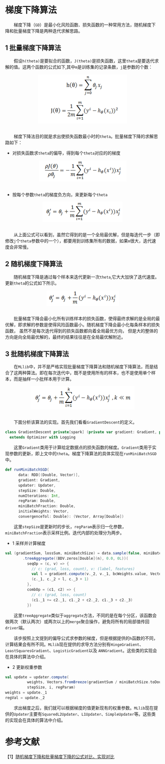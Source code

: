 # 梯度下降算法

&emsp;&emsp;梯度下降（`GD`）是最小化风险函数、损失函数的一种常用方法，随机梯度下降和批量梯度下降是两种迭代求解思路。

## 1 批量梯度下降算法

&emsp;&emsp;假设`h(theta)`是要拟合的函数，`J(theta)`是损失函数，这里`theta`是要迭代求解的值。这两个函数的公式如下,其中`m`是训练集的记录条数，`j`是参数的个数：

<div  align="center"><img src="imgs/1.1.png" width = "290" height = "160" alt="1.1" align="center" /></div><br>

&emsp;&emsp;梯度下降法目的就是求出使损失函数最小时的`theta`。批量梯度下降的求解思路如下：

- 对损失函数求`theta`的偏导，得到每个`theta`对应的的梯度

<div  align="center"><img src="imgs/1.2.png" width = "285" height = "70" alt="1.2" align="center" /></div><br>

- 按每个参数`theta`的梯度负方向，来更新每个`theta`

<div  align="center"><img src="imgs/1.3.png" width = "260" height = "65" alt="1.3" align="center" /></div><br>

&emsp;&emsp;从上面公式可以看到，虽然它得到的是一个全局最优解，但是每迭代一步（即修改`j`个`theta`参数中的一个），都要用到训练集所有的数据，如果`m`很大，迭代速度会非常慢。

## 2 随机梯度下降算法

&emsp;&emsp;随机梯度下降是通过每个样本来迭代更新一次`theta`,它大大加快了迭代速度。更新`theta`的公式如下所示。

<div  align="center"><img src="imgs/1.4.png" width = "235" height = "50" alt="1.4" align="center" /></div><br>

&emsp;&emsp;批量梯度下降会最小化所有训练样本的损失函数，使得最终求解的是全局的最优解，即求解的参数是使得风险函数最小。随机梯度下降会最小化每条样本的损失函数，
虽然不是每次迭代得到的损失函数都向着全局最优方向， 但是大的整体的方向是向全局最优解的，最终的结果往往是在全局最优解附近。

## 3 批随机梯度下降算法

&emsp;&emsp;在`MLlib`中，并不是严格实现批量梯度下降算法和随机梯度下降算法，而是结合了这两种算法。即在每次迭代中，既不是使用所有的样本，也不是使用单个样本，而是抽样一小批样本用于计算。

<div  align="center"><img src="imgs/1.5.png" width = "340" height = "75" alt="1.5" align="center" /></div><br>

&emsp;&emsp;下面分析该算法的实现。首先我们看看`GradientDescent`的定义。

```scala
class GradientDescent private[spark] (private var gradient: Gradient, private var updater: Updater)
  extends Optimizer with Logging 
```
&emsp;&emsp;这里`Gradient`类用于计算给定数据点的损失函数的梯度。`Gradient`类用于实现参数的更新，即上文中的`theta`。梯度下降算法的具体实现在`runMiniBatchSGD`中。

```scala
def runMiniBatchSGD(
      data: RDD[(Double, Vector)],
      gradient: Gradient,
      updater: Updater,
      stepSize: Double,
      numIterations: Int,
      regParam: Double,
      miniBatchFraction: Double,
      initialWeights: Vector,
      convergenceTol: Double): (Vector, Array[Double])
```
&emsp;&emsp;这里`stepSize`是更新时的步长，`regParam`表示归一化参数，`miniBatchFraction`表示采样比例。迭代内部的处理分为两步。

- 1 采样并计算梯度

```scala
val (gradientSum, lossSum, miniBatchSize) = data.sample(false, miniBatchFraction, 42 + i)
        .treeAggregate((BDV.zeros[Double](n), 0.0, 0L))(
          seqOp = (c, v) => {
            // c: (grad, loss, count), v: (label, features)
            val l = gradient.compute(v._2, v._1, bcWeights.value, Vectors.fromBreeze(c._1))
            (c._1, c._2 + l, c._3 + 1)
          },
          combOp = (c1, c2) => {
            // c: (grad, loss, count)
            (c1._1 += c2._1, c1._2 + c2._2, c1._3 + c2._3)
          })
```

&emsp;&emsp;这里`treeAggregate`类似于`aggregate`方法，不同的是在每个分区，该函数会做两次（默认两次）或两次以上的`merge`聚合操作，避免将所有的局部值传回`driver`端。

&emsp;&emsp;该步按照上文提到的偏导公式求参数的梯度，但是根据提供的`h`函数的不同，计算结果会有所不同。`MLlib`现在提供的求导方法分别有`HingeGradient`、`LeastSquaresGradient`、`LogisticGradient`以及
`ANNGradient`。这些类的实现会在具体的算法中介绍。

- 2 更新权重参数

```scala
val update = updater.compute(
          weights, Vectors.fromBreeze(gradientSum / miniBatchSize.toDouble),
          stepSize, i, regParam)
weights = update._1
regVal = update._2
```
&emsp;&emsp;求出梯度之后，我们就可以根据梯度的值更新现有的权重参数。`MLlib`现在提供的`Updater`主要有`SquaredL2Updater`、`L1Updater`、`SimpleUpdater`等。这些类的实现会在具体的算法中介绍。


# 参考文献

【1】[随机梯度下降和批量梯度下降的公式对比、实现对比](http://blog.csdn.net/lilyth_lilyth/article/details/8973972)

